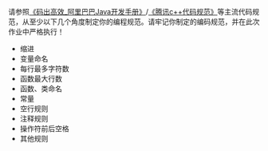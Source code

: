 请参照[《码出高效_阿里巴巴Java开发手册》](https://github.com/chjw8016/alibaba-java-style-guide)/[《腾讯c++代码规范》](https://files-cdn.cnblogs.com/files/juking/%E8%85%BE%E8%AE%AFCplusplus%E7%BC%96%E7%A0%81%E8%A7%84%E8%8C%83.pdf)等主流代码规范，从至少以下几个角度制定你的编程规范。请牢记你制定的编码规范，并在此次作业中严格执行！
* 缩进
* 变量命名
* 每行最多字符数
* 函数最大行数
* 函数、类命名
* 常量
* 空行规则
* 注释规则
* 操作符前后空格
* 其他规则